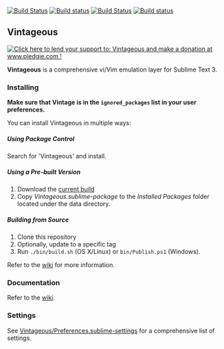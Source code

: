 [![Build Status](https://travis-ci.org/guillermooo/Vintageous.svg?branch=master)](https://travis-ci.org/guillermooo/Vintageous) [![Build status](https://ci.appveyor.com/api/projects/status/pvea8jg8bdoq2rmn/branch/master)](https://ci.appveyor.com/project/guillermooo/vintageous/branch/master)
[![Build Status](https://travis-ci.org/gerardroche/Vintageous.svg?branch=master)](https://travis-ci.org/gerardroche/Vintageous) [![Build status](https://ci.appveyor.com/api/projects/status/pvea8jg8bdoq2rmn/branch/master)](https://ci.appveyor.com/project/guillermooo/vintageous/branch/master)

## Vintageous

<a href='http://www.pledgie.com/campaigns/19122'><img alt='Click here to lend your support to: Vintageous and make a donation at www.pledgie.com !' src='http://www.pledgie.com/campaigns/19122.png?skin_name=chrome' border='0' /></a>


**Vintageous** is a comprehensive vi/Vim emulation layer for Sublime Text 3.


### Installing

**Make sure that Vintage
is in the `ignored_packages` list
in your user preferences.**

You can install Vintageous in multiple ways:


##### Using Package Control

Search for 'Vintageous' and install.


##### Using a Pre-built Version

1. Download the [current build](https://bitbucket.org/guillermooo/vintageous/downloads/Vintageous.sublime-package)
2. Copy *Vintageous.sublime-package* to the *Installed Packages* folder located under the data directory.


##### Building from Source

1. Clone this repository
2. Optionally, update to a specific tag
3. Run `./bin/build.sh` (OS X/Linux) or `bin/Publish.ps1` (Windows).

Refer to the [wiki](https://github.com/guillermooo/Vintageous/wiki) for more information.


### Documentation

Refer to the [wiki](https://github.com/guillermooo/Vintageous/wiki).


### Settings

See [Vintageous/Preferences.sublime-settings](https://github.com/guillermooo/Vintageous/blob/master/Preferences.sublime-settings) for a comprehensive list of settings.
